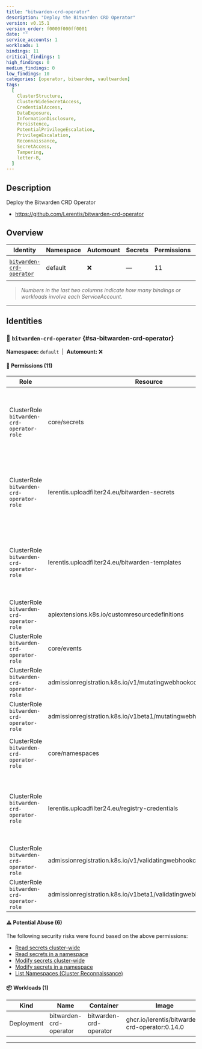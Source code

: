 ```yaml
---
title: "bitwarden-crd-operator"
description: "Deploy the Bitwarden CRD Operator"
version: v0.15.1
version_order: f0000f000ff0001
date: ""
service_accounts: 1
workloads: 1
bindings: 11
critical_findings: 1
high_findings: 0
medium_findings: 0
low_findings: 10
categories: [operator, bitwarden, vaultwarden]
tags:
  [
    ClusterStructure,
    ClusterWideSecretAccess,
    CredentialAccess,
    DataExposure,
    InformationDisclosure,
    Persistence,
    PotentialPrivilegeEscalation,
    PrivilegeEscalation,
    Reconnaissance,
    SecretAccess,
    Tampering,
    letter-B,
  ]
---
```


## Description

Deploy the Bitwarden CRD Operator

- https://github.com/Lerentis/bitwarden-crd-operator

## Overview

| Identity                                               | Namespace | Automount | Secrets | Permissions | Workloads | Risk                    |
| ------------------------------------------------------ | --------- | --------- | ------- | ----------- | --------- | ----------------------- |
| [`bitwarden-crd-operator`](#sa-bitwarden-crd-operator) | default   | ❌        | —       | 11          | 1         | {{< risk "Critical" >}} |

> _Numbers in the last two columns indicate how many bindings or workloads involve each ServiceAccount._

---

## Identities

### 🤖 `bitwarden-crd-operator` {#sa-bitwarden-crd-operator}

**Namespace:** `default`  |  **Automount:** ❌

#### 🔑 Permissions (11)

| Role                                      | Resource                                                             | Verbs                                                 | Risk                  | Tags                                                                                                                                                                    |
| ----------------------------------------- | -------------------------------------------------------------------- | ----------------------------------------------------- | --------------------- | ----------------------------------------------------------------------------------------------------------------------------------------------------------------------- |
| ClusterRole `bitwarden-crd-operator-role` | core/secrets                                                         | create · delete · get · list · patch · update · watch | {{< risk Critical >}} | {{< tag "ClusterWideSecretAccess" >}} {{< tag "CredentialAccess" >}} {{< tag "DataExposure" >}} {{< tag "InformationDisclosure" >}} {{< tag "Persistence" >}} (+4 more) |
| ClusterRole `bitwarden-crd-operator-role` | lerentis.uploadfilter24.eu/bitwarden-secrets                         | create · delete · get · list · patch · update · watch | {{< risk Low >}}      |                                                                                                                                                                         |
| ClusterRole `bitwarden-crd-operator-role` | lerentis.uploadfilter24.eu/bitwarden-templates                       | create · delete · get · list · patch · update · watch | {{< risk Low >}}      |                                                                                                                                                                         |
| ClusterRole `bitwarden-crd-operator-role` | apiextensions.k8s.io/customresourcedefinitions                       | list · watch                                          | {{< risk Low >}}      |                                                                                                                                                                         |
| ClusterRole `bitwarden-crd-operator-role` | core/events                                                          | create                                                | {{< risk Low >}}      |                                                                                                                                                                         |
| ClusterRole `bitwarden-crd-operator-role` | admissionregistration.k8s.io/v1/mutatingwebhookconfigurations        | create · patch                                        | {{< risk Low >}}      |                                                                                                                                                                         |
| ClusterRole `bitwarden-crd-operator-role` | admissionregistration.k8s.io/v1beta1/mutatingwebhookconfigurations   | create · patch                                        | {{< risk Low >}}      |                                                                                                                                                                         |
| ClusterRole `bitwarden-crd-operator-role` | core/namespaces                                                      | list · watch                                          | {{< risk Low >}}      | {{< tag "ClusterStructure" >}} {{< tag "InformationDisclosure" >}} {{< tag "Reconnaissance" >}}                                                                         |
| ClusterRole `bitwarden-crd-operator-role` | lerentis.uploadfilter24.eu/registry-credentials                      | create · delete · get · list · patch · update · watch | {{< risk Low >}}      |                                                                                                                                                                         |
| ClusterRole `bitwarden-crd-operator-role` | admissionregistration.k8s.io/v1/validatingwebhookconfigurations      | create · patch                                        | {{< risk Low >}}      |                                                                                                                                                                         |
| ClusterRole `bitwarden-crd-operator-role` | admissionregistration.k8s.io/v1beta1/validatingwebhookconfigurations | create · patch                                        | {{< risk Low >}}      |                                                                                                                                                                         |

#### ⚠️ Potential Abuse (6)

The following security risks were found based on the above permissions:

- [Read secrets cluster-wide](/rules/1010)
- [Read secrets in a namespace](/rules/1011)
- [Modify secrets cluster-wide](/rules/1012)
- [Modify secrets in a namespace](/rules/1013)
- [List Namespaces (Cluster Reconnaissance)](/rules/1082)

#### 📦 Workloads (1)

| Kind       | Name                   | Container              | Image                                          |
| ---------- | ---------------------- | ---------------------- | ---------------------------------------------- |
| Deployment | bitwarden-crd-operator | bitwarden-crd-operator | ghcr.io/lerentis/bitwarden-crd-operator:0.14.0 |

---
